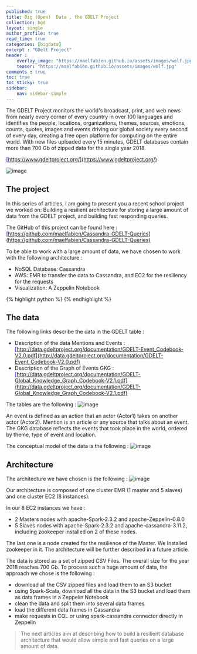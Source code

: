 ```yaml
---
published: true
title: Big (Open)  Data , the GDELT Project
collection: bgd
layout: single
author_profile: true
read_time: true
categories: [bigdata]
excerpt : "GDelt Project"
header :
    overlay_image: "https://maelfabien.github.io/assets/images/wolf.jpg"
    teaser: "https://maelfabien.github.io/assets/images/wolf.jpg"
comments : true
toc: true
toc_sticky: true
sidebar:
    nav: sidebar-sample
---
```


The GDELT Project monitors the world's broadcast, print, and web news from nearly every corner of every country in over 100 languages and identifies the people, locations, organizations, themes, sources, emotions, counts, quotes, images and events driving our global society every second of every day, creating a free open platform for computing on the entire world. With new files uploaded every 15 minutes, GDELT databases contain more than 700 Gb of zipped data for the single year 2018.

<span style="color:blue">[https://www.gdeltproject.org/](https://www.gdeltproject.org/)</span>

![image](https://maelfabien.github.io/assets/images/header.jpg)

## The project

In this series of articles, I am going to present you a recent school project we worked on: Building a resilient architecture for storing a large amount of data from the GDELT project, and building fast responding queries.

The GitHub of this project can be found here : <span style="color:blue">[https://github.com/maelfabien/Cassandra-GDELT-Queries](https://github.com/maelfabien/Cassandra-GDELT-Queries)</span>

To be able to work with a large amount of data, we have chosen to work with the following architecture :
- NoSQL Database: Cassandra
- AWS: EMR to transfer the data to Cassandra, and EC2 for the resiliency for the requests
- Visualization: A Zeppelin Notebook

{% highlight python %}
{% endhighlight %}

## The data

The following links describe the data in the GDELT table :
- Description of the data Mentions and Events : <span style="color:blue">[http://data.gdeltproject.org/documentation/GDELT-Event_Codebook-V2.0.pdf](http://data.gdeltproject.org/documentation/GDELT-Event_Codebook-V2.0.pdf)</span>
- Description of the Graph of Events GKG : <span style="color:blue">[http://data.gdeltproject.org/documentation/GDELT-Global_Knowledge_Graph_Codebook-V2.1.pdf](http://data.gdeltproject.org/documentation/GDELT-Global_Knowledge_Graph_Codebook-V2.1.pdf)</span>

The tables are the following :
![image](https://maelfabien.github.io/assets/images/data.jpg)

An event is defined as an action that an actor (Actor1) takes on another actor (Actor2). Mention is an article or any source that talks about an event. The GKG database reflects the events that took place in the world, ordered by theme, type of event and location.

The conceptual model of the data is the following : 
![image](https://maelfabien.github.io/assets/images/concept.jpg)

## Architecture

The architecture we have chosen is the following : 
![image](https://maelfabien.github.io/assets/images/archi.jpg)

Our architecture is composed of one cluster EMR (1 master and 5 slaves) and one cluster EC2 (8 instances).

In our 8 EC2 instances we have :
- 2 Masters nodes with apache-Spark-2.3.2 and apache-Zeppelin-0.8.0
- 5 Slaves nodes with apache-Spark-2.3.2 and apache-cassandra-3.11.2, including zookeeper installed on 2 of these nodes.

The last one is a node created for the resilience of the Master. We Installed zookeeper in it. The architecture will be further described in a future article.

The data is stored as a set of zipped CSV Files. The overall size for the year 2018 reaches 700 Gb. To process such a huge amount of data, the approach we chose is the following :
- download all the CSV zipped files and load them to an S3 bucket
- using Spark-Scala, download all the data in the S3 bucket and load them as data frames in a Zeppelin Notebook
- clean the data and split them into several data frames
- load the different data frames in Cassandra
- make requests in CQL or using spark-cassandra connector directly in Zeppelin

> The next articles aim at describing how to build a resilient database architecture that would allow simple and fast queries on a large amount of data.